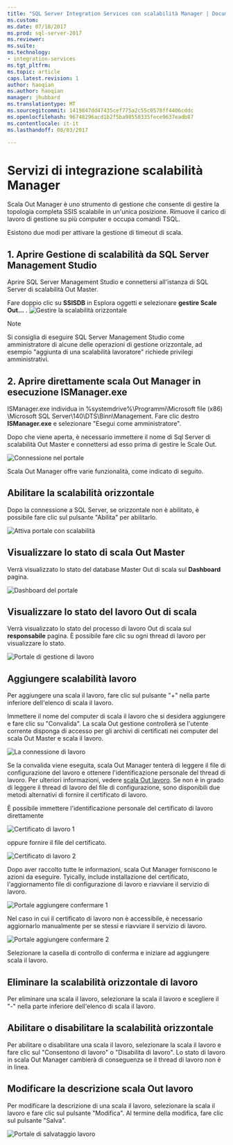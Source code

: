 ```yaml
---
title: "SQL Server Integration Services con scalabilità Manager | Documenti Microsoft"
ms.custom: 
ms.date: 07/18/2017
ms.prod: sql-server-2017
ms.reviewer: 
ms.suite: 
ms.technology:
- integration-services
ms.tgt_pltfrm: 
ms.topic: article
caps.latest.revision: 1
author: haoqian
ms.author: haoqian
manager: jhubbard
ms.translationtype: MT
ms.sourcegitcommit: 1419847dd47435cef775a2c55c0578ff4406cddc
ms.openlocfilehash: 96748296acd1b2f5ba98558335fece9637eadb87
ms.contentlocale: it-it
ms.lasthandoff: 08/03/2017

---
```

# <a name="integration-services-scale-out-manager"></a>Servizi di integrazione scalabilità Manager

Scala Out Manager è uno strumento di gestione che consente di gestire la topologia completa SSIS scalabile in un'unica posizione. Rimuove il carico di lavoro di gestione su più computer e occupa comandi TSQL. 

Esistono due modi per attivare la gestione di timeout di scala.

## <a name="1-open-scale-out-manager-from-sql-server-management-studio"></a>1. Aprire Gestione di scalabilità da SQL Server Management Studio
Aprire SQL Server Management Studio e connettersi all'istanza di SQL Server di scalabilità Out Master.

Fare doppio clic su **SSISDB** in Esplora oggetti e selezionare **gestire Scale Out...** . 
![Gestire la scalabilità orizzontale](media/manage-scale-out.PNG)

> [!NOTE]
> Si consiglia di eseguire SQL Server Management Studio come amministratore di alcune delle operazioni di gestione orizzontale, ad esempio "aggiunta di una scalabilità lavoratore" richiede privilegi amministrativi.


## <a name="2-open-scale-out-manager-by-runing-ismanagerexe-directly"></a>2. Aprire direttamente scala Out Manager in esecuzione ISManager.exe

ISManager.exe individua in %systemdrive%\Programmi\Microsoft file (x86) \Microsoft SQL Server\140\DTS\Binn\Management. Fare clic destro **ISManager.exe** e selezionare "Esegui come amministratore". 

Dopo che viene aperta, è necessario immettere il nome di Sql Server di scalabilità Out Master e connettersi ad esso prima di gestire le Scale Out.

![Connessione nel portale](media/portal-connect.PNG)

Scala Out Manager offre varie funzionalità, come indicato di seguito. 

## <a name="enable-scale-out"></a>Abilitare la scalabilità orizzontale
Dopo la connessione a SQL Server, se orizzontale non è abilitato, è possibile fare clic sul pulsante "Abilita" per abilitarlo.

![Attiva portale con scalabilità](media/portal-enable-scale-out.PNG) 
## <a name="view-scale-out-master-status"></a>Visualizzare lo stato di scala Out Master
Verrà visualizzato lo stato del database Master Out di scala sul **Dashboard** pagina.

![Dashboard del portale](media/portal-dashboard.PNG)
## <a name="view-scale-out-worker-status"></a>Visualizzare lo stato del lavoro Out di scala
Verrà visualizzato lo stato del processo di lavoro Out di scala sul **responsabile** pagina. È possibile fare clic su ogni thread di lavoro per visualizzare lo stato.

![Portale di gestione di lavoro](media/portal-worker-manager.PNG)

## <a name="add-scale-out-worker"></a>Aggiungere scalabilità lavoro
Per aggiungere una scala il lavoro, fare clic sul pulsante "+" nella parte inferiore dell'elenco di scala il lavoro. 

Immettere il nome del computer di scala il lavoro che si desidera aggiungere e fare clic su "Convalida". La scala Out gestione controllerà se l'utente corrente disponga di accesso per gli archivi di certificati nei computer del scala Out Master e scala il lavoro.

![La connessione di lavoro](media/connect-worker.PNG)

Se la convalida viene eseguita, scala Out Manager tenterà di leggere il file di configurazione del lavoro e ottenere l'identificazione personale del thread di lavoro. Per ulteriori informazioni, vedere [scala Out lavoro](integration-services-ssis-scale-out-worker.md). Se non è in grado di leggere il thread di lavoro del file di configurazione, sono disponibili due metodi alternativi di fornire il certificato di lavoro. 

È possibile immettere l'identificazione personale del certificato di lavoro direttamente 

![Certificato di lavoro 1](media/portal-cert1.PNG)

oppure fornire il file del certificato. 

![Certificato di lavoro 2](media/portal-cert2.PNG)

Dopo aver raccolto tutte le informazioni, scala Out Manager forniscono le azioni da eseguire. Tyically, include installazione del certificato, l'aggiornamento file di configurazione di lavoro e riavviare il servizio di lavoro. 

![Portale aggiungere confermare 1](media/portal-add-confirm1.PNG)

Nel caso in cui il certificato di lavoro non è accessibile, è necessario aggiornarlo manualmente per se stessi e riavviare il servizio di lavoro.

![Portale aggiungere confermare 2](media/portal-add-confirm2.PNG)

Selezionare la casella di controllo di conferma e iniziare ad aggiungere scala il lavoro.

## <a name="delete-scale-out-worker"></a>Eliminare la scalabilità orizzontale di lavoro
Per eliminare una scala il lavoro, selezionare la scala il lavoro e scegliere il "-" nella parte inferiore dell'elenco di scala il lavoro.


## <a name="enabledisable-scale-out"></a>Abilitare o disabilitare la scalabilità orizzontale
Per abilitare o disabilitare una scala il lavoro, selezionare la scala il lavoro e fare clic sul "Consentono di lavoro" o "Disabilita di lavoro". Lo stato di lavoro in scala Out Manager cambierà di conseguenza se il thread di lavoro non è in linea.

## <a name="edit-scale-out-worker-description"></a>Modificare la descrizione scala Out lavoro
Per modificare la descrizione di una scala il lavoro, selezionare la scala il lavoro e fare clic sul pulsante "Modifica". Al termine della modifica, fare clic sul pulsante "Salva".

![Portale di salvataggio lavoro](media/portal-save-worker.PNG)


